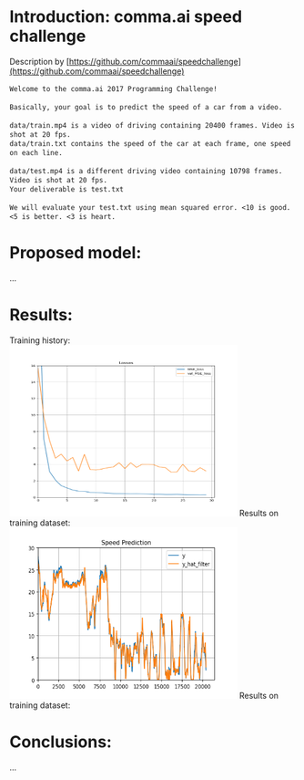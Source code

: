 # Introduction: comma.ai speed challenge
Description by [https://github.com/commaai/speedchallenge](https://github.com/commaai/speedchallenge)  

```
Welcome to the comma.ai 2017 Programming Challenge!

Basically, your goal is to predict the speed of a car from a video.

data/train.mp4 is a video of driving containing 20400 frames. Video is shot at 20 fps.
data/train.txt contains the speed of the car at each frame, one speed on each line.

data/test.mp4 is a different driving video containing 10798 frames. Video is shot at 20 fps.
Your deliverable is test.txt

We will evaluate your test.txt using mean squared error. <10 is good. <5 is better. <3 is heart.
```

# Proposed model:
...

# Results:
Training history:
<img src="https://github.com/DiTurr/speed_challenge/blob/main/results/history_training.png" height="300" width="400" />
Results on training dataset:
<img src="https://github.com/DiTurr/speed_challenge/blob/main/results/results_train.png" height="300" width="400" />
Results on training dataset:


# Conclusions:
...

